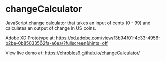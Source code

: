 # changeCalculator
 JavaScript change calculator that takes an input of cents (0 - 99) and calculates an output of change in US coins.
 
 Adobe XD Prototype at: https://xd.adobe.com/view/f3b94f01-4c33-4956-b2be-0b85033562fa-a6ea/?fullscreen&hints=off

 View live demo at: https://chrobles9.github.io/changeCalculator/
